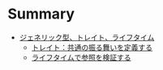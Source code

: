 # Summary

- [ジェネリック型、トレイト、ライフタイム](./generic_trait_liftime/june.md)
  - [トレイト：共通の振る舞いを定義する](./generic_trait_liftime/trait.md)
  - [ライフタイムで参照を検証する](./generic_trait_liftime/lifetime.md)
